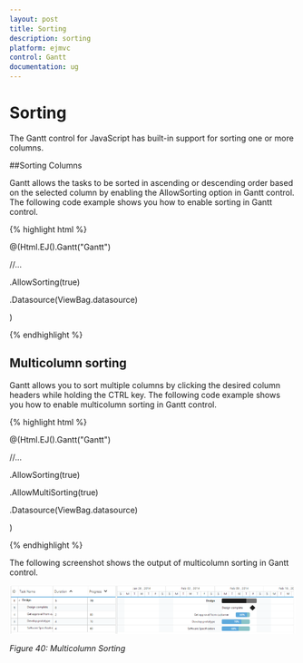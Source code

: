```yaml
---
layout: post
title: Sorting
description: sorting
platform: ejmvc
control: Gantt
documentation: ug
---
```


# Sorting

The Gantt control for JavaScript has built-in support for sorting one or more columns.

##Sorting Columns

Gantt allows the tasks to be sorted in ascending or descending order based on the selected column by enabling the AllowSorting option in Gantt control. The following code example shows you how to enable sorting in Gantt control.


{% highlight html %}



@(Html.EJ().Gantt("Gantt")

//...

.AllowSorting(true)

.Datasource(ViewBag.datasource)

)



{% endhighlight %}



## Multicolumn sorting

Gantt allows you to sort multiple columns by clicking the desired column headers while holding the CTRL key. The following code example shows you how to enable multicolumn sorting in Gantt control.


{% highlight html %}



@(Html.EJ().Gantt("Gantt")

//...

.AllowSorting(true)

.AllowMultiSorting(true)

.Datasource(ViewBag.datasource)

)



{% endhighlight %}





The following screenshot shows the output of multicolumn sorting in Gantt control.



![](Sorting_images/Sorting_img1.png)

_Figure 40: Multicolumn Sorting_

